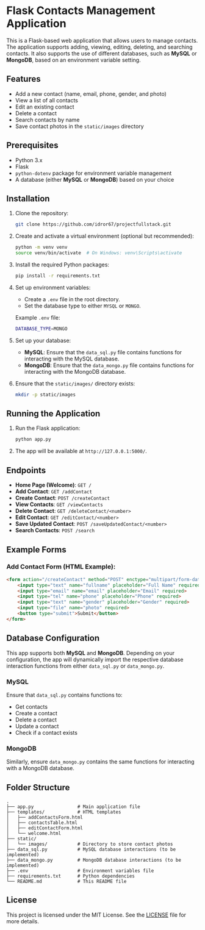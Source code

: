 
# Flask Contacts Management Application

This is a Flask-based web application that allows users to manage contacts. The application supports adding, viewing, editing, deleting, and searching contacts. It also supports the use of different databases, such as **MySQL** or **MongoDB**, based on an environment variable setting.

## Features

- Add a new contact (name, email, phone, gender, and photo)
- View a list of all contacts
- Edit an existing contact
- Delete a contact
- Search contacts by name
- Save contact photos in the `static/images` directory

## Prerequisites

- Python 3.x
- Flask
- `python-dotenv` package for environment variable management
- A database (either **MySQL** or **MongoDB**) based on your choice

## Installation

1. Clone the repository:

    ```bash
    git clone https://github.com/idror67/projectfullstack.git
    ```

2. Create and activate a virtual environment (optional but recommended):

    ```bash
    python -m venv venv
    source venv/bin/activate  # On Windows: venv\Scripts\activate
    ```

3. Install the required Python packages:

    ```bash
    pip install -r requirements.txt
    ```

4. Set up environment variables:
    - Create a `.env` file in the root directory.
    - Set the database type to either `MYSQL` or `MONGO`.

    Example `.env` file:

    ```bash
    DATABASE_TYPE=MONGO
    ```

5. Set up your database:
    - **MySQL**: Ensure that the `data_sql.py` file contains functions for interacting with the MySQL database.
    - **MongoDB**: Ensure that the `data_mongo.py` file contains functions for interacting with the MongoDB database.

6. Ensure that the `static/images/` directory exists:

    ```bash
    mkdir -p static/images
    ```

## Running the Application

1. Run the Flask application:

    ```bash
    python app.py
    ```

2. The app will be available at `http://127.0.0.1:5000/`.

## Endpoints

- **Home Page (Welcome)**: `GET /`
- **Add Contact**: `GET /addContact`
- **Create Contact**: `POST /createContact`
- **View Contacts**: `GET /viewContacts`
- **Delete Contact**: `GET /deleteContact/<number>`
- **Edit Contact**: `GET /editContact/<number>`
- **Save Updated Contact**: `POST /saveUpdatedContact/<number>`
- **Search Contacts**: `POST /search`

## Example Forms

### Add Contact Form (HTML Example):

```html
<form action="/createContact" method="POST" enctype="multipart/form-data">
    <input type="text" name="fullname" placeholder="Full Name" required>
    <input type="email" name="email" placeholder="Email" required>
    <input type="tel" name="phone" placeholder="Phone" required>
    <input type="text" name="gender" placeholder="Gender" required>
    <input type="file" name="photo" required>
    <button type="submit">Submit</button>
</form>
```

## Database Configuration

This app supports both **MySQL** and **MongoDB**. Depending on your configuration, the app will dynamically import the respective database interaction functions from either `data_sql.py` or `data_mongo.py`.

### MySQL

Ensure that `data_sql.py` contains functions to:
- Get contacts
- Create a contact
- Delete a contact
- Update a contact
- Check if a contact exists

### MongoDB

Similarly, ensure `data_mongo.py` contains the same functions for interacting with a MongoDB database.

## Folder Structure

```
.
├── app.py                # Main application file
├── templates/            # HTML templates
│   ├── addContactsForm.html
│   ├── contactsTable.html
│   ├── editContactForm.html
│   └── welcome.html
├── static/
│   └── images/           # Directory to store contact photos
├── data_sql.py           # MySQL database interactions (to be implemented)
├── data_mongo.py         # MongoDB database interactions (to be implemented)
├── .env                  # Environment variables file
├── requirements.txt      # Python dependencies
└── README.md             # This README file
```

## License

This project is licensed under the MIT License. See the [LICENSE](LICENSE) file for more details.

